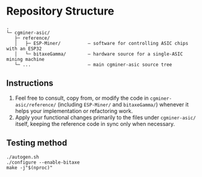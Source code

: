 # Repository Structure

```
.
└─ cgminer-asic/
   ├─ reference/
   │   ├─ ESP-Miner/          – software for controlling ASIC chips with an ESP32
   │   └─ bitaxeGamma/        – hardware source for a single-ASIC mining machine
   └─ ...                     – main cgminer-asic source tree
```

## Instructions

1. Feel free to consult, copy from, or modify the code in `cgminer-asic/reference/` (including `ESP-Miner/` and `bitaxeGamma/`) whenever it helps your implementation or refactoring work.
2. Apply your functional changes primarily to the files under `cgminer-asic/` itself, keeping the reference code in sync only when necessary.

## Testing method

```
./autogen.sh
./configure --enable-bitaxe
make -j"$(nproc)"
```